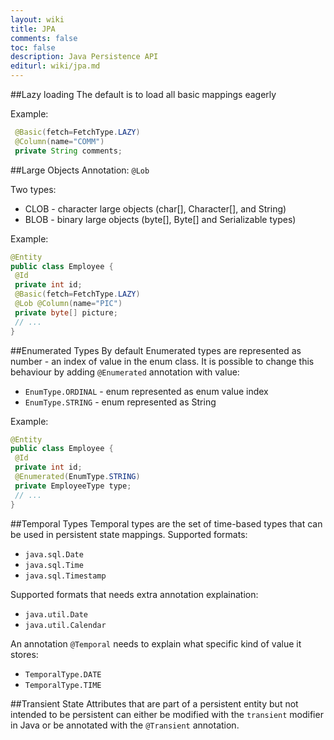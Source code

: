 ```yaml
---
layout: wiki
title: JPA
comments: false
toc: false
description: Java Persistence API
editurl: wiki/jpa.md
---
```


  
##Lazy loading
The default is to load all basic mappings eagerly

Example:

```java
 @Basic(fetch=FetchType.LAZY) 
 @Column(name="COMM") 
 private String comments; 
```

##Large Objects
Annotation: `@Lob`

Two types:

* CLOB - character large objects (char[], Character[], and String)
* BLOB - binary large objects (byte[], Byte[] and Serializable types)

Example:

```java
@Entity 
public class Employee { 
 @Id 
 private int id; 
 @Basic(fetch=FetchType.LAZY) 
 @Lob @Column(name="PIC") 
 private byte[] picture; 
 // ... 
}
```

##Enumerated Types
By default Enumerated types are represented as number - an index of value in the enum class.
It is possible to change this behaviour by adding `@Enumerated` annotation with value:

* `EnumType.ORDINAL` - enum represented as enum value index
* `EnumType.STRING` - enum represented as String

Example:

```java
@Entity 
public class Employee { 
 @Id 
 private int id; 
 @Enumerated(EnumType.STRING) 
 private EmployeeType type; 
 // ... 
} 
```

##Temporal Types
Temporal types are the set of time-based types that can be used in persistent state mappings.
Supported formats:

* `java.sql.Date`
* `java.sql.Time`
* `java.sql.Timestamp`

Supported formats that needs extra annotation explaination:

* `java.util.Date`
* `java.util.Calendar`

An annotation `@Temporal` needs to explain what specific kind of value it stores:

* `TemporalType.DATE`
* `TemporalType.TIME`

##Transient State 
Attributes that are part of a persistent entity but not intended to be persistent can either be modified 
with the `transient` modifier in Java or be annotated with the `@Transient` annotation.

